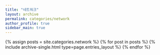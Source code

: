 ```yaml
---
title: "네트워크"
layout: archive
permalink: categories/network
author_profile: true
sidebar_main: true
---
```



{% assign posts = site.categories.network %}
{% for post in posts %} {% include archive-single.html type=page.entries_layout %} {% endfor %}